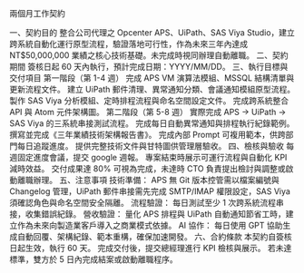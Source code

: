 兩個月工作契約

一、契約目的
整合公司代理之 Opcenter APS、UiPath、SAS Viya Studio，建立跨系統自動化運行原型流程，驗證落地可行性，作為未來三年內達成 NT$50,000,000 業績之核心技術基礎。未完成時視同辦理自動離職。
二、契約期間
簽核日起 60 天內執行，預計完成日期：YYYY/MM/DD。
三、執行目標與交付項目
第一階段（第 1-4 週）
完成 APS VM 演算法模組、MSSQL 結構清單與更新流程文件。
建立 UiPath 郵件清理、異常通知分類、會議通知模組原型流程。
製作 SAS Viya 分析模組、定時排程流程與命名空間設定文件。
完成跨系統整合 API 與 Atom 元件架構圖。
第二階段（第 5-8 週）
實際完成 APS -> UiPath -> SAS Viya 的三系統串接測試流程。
完成每日自動異常通知與排程執行紀錄範例。
撰寫並完成《三年業績技術架構報告書》。
完成內部 Prompt 可複用範本，供跨部門每日追蹤進度。
提供完整技術文件與甘特圖供管理層驗收。
四、檢核與驗收
每週固定進度會議，提交 google 週報。
專案結束時展示可運行流程與自動化 KPI 減時效益。
交付成果達 80% 可視為完成，未達時 CTO 負責提出檢討與調整或啟動離職辦理。
五、注意事項
技術準備： APS 無 Git 版本控管需以檔案編號與 Changelog 管理，UiPath 郵件串接需先完成 SMTP/IMAP 權限設定，SAS Viya 須確認角色與命名空間安全隔離。
流程驗證： 每日測試至少 1 次跨系統流程串接，收集錯誤紀錄。
營收驗證： 量化 APS 排程與 UiPath 自動通知節省工時，建立作為未來向製造業客戶導入之商業模式依據。
AI 協作： 每日使用 GPT 協助生成自動回覆、架構紀錄、範本重構，確保加速開發。
六、合約條款
本契約自簽核日起生效，執行 60 天。
完成交付後，提交總經理進行 KPI 檢核與展示。
若未達標準，雙方於 5 日內完成結案或啟動離職程序。

